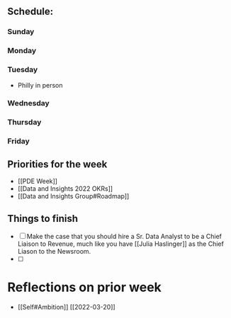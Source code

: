 
## Schedule:
### Sunday
### Monday
### Tuesday
- Philly in person
### Wednesday
### Thursday
### Friday

## Priorities for the week
- [[PDE Week]]
- [[Data and Insights 2022 OKRs]]
- [[Data and Insights Group#Roadmap]]

## Things to finish

- [ ] Make the case that you should hire a Sr. Data Analyst to be a Chief Liaison to Revenue, much like you have [[Julia Haslinger]] as the Chief Liason to the Newsroom.
- [ ] 

# Reflections on prior week
- [[Self#Ambition]] [[2022-03-20]]